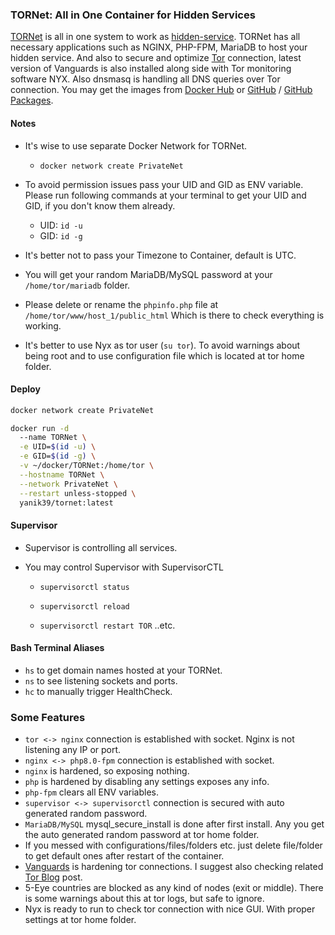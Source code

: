 ### TORNet: All in One Container for Hidden Services

[TORNet](https://github.com/Yanik39/TORNet) is all in one system to work as [hidden-service](https://www.linuxjournal.com/content/tor-hidden-services). TORNet has all necessary applications such as NGINX, PHP-FPM, MariaDB to host your hidden service. 
And also to secure and optimize [Tor](https://2019.www.torproject.org/about/overview.html.en) connection, latest version of Vanguards is also installed along side with Tor monitoring software NYX. Also dnsmasq is handling all DNS queries over Tor connection. You may get the images from [Docker Hub](https://hub.docker.com/r/yanik39/tornet) or [GitHub](https://github.com/Yanik39/TORNet) / [GitHub Packages](https://github.com/Yanik39?tab=packages&repo_name=TORNet).


#### Notes
  * It's wise to use separate Docker Network for TORNet.
 
      * `docker network create PrivateNet`

  * To avoid permission issues pass your UID and GID as ENV variable. Please run following commands at your terminal to get your UID and GID, if you don't know them already.
 
      * UID: `id -u`
      * GID: `id -g`

  * It's better not to pass your Timezone to Container, default is UTC.
  * You will get your random MariaDB/MySQL password at your `/home/tor/mariadb` folder.
  * Please delete or rename the `phpinfo.php` file at `/home/tor/www/host_1/public_html` Which is there to check everything is working.
  * It's better to use Nyx as tor user (`su tor`). To avoid warnings about being root and to use configuration file which is located at tor home folder.

#### Deploy

  ```bash
  docker network create PrivateNet
  
  docker run -d 
    --name TORNet \
    -e UID=$(id -u) \
    -e GID=$(id -g) \
    -v ~/docker/TORNet:/home/tor \
    --hostname TORNet \
    --network PrivateNet \
    --restart unless-stopped \  
    yanik39/tornet:latest
  ```
  
#### Supervisor
  * Supervisor is controlling all services.
  * You may control Supervisor with SupervisorCTL
      
      * `supervisorctl status`

      * `supervisorctl reload`

      * `supervisorctl restart TOR` ..etc.

#### Bash Terminal Aliases
  * `hs` to get domain names hosted at your TORNet.
  * `ns` to see listening sockets and ports.
  * `hc` to manually trigger HealthCheck.

### Some Features
 * `tor <-> nginx` connection is established with socket. Nginx is not listening any IP or port.
 * `nginx <-> php8.0-fpm` connection is established with socket.
 * `nginx` is hardened, so exposing nothing.
 * `php` is hardened by disabling any settings exposes any info.
 * `php-fpm` clears all ENV variables.
 * `supervisor <-> supervisorctl` connection is secured with auto generated random password.
 * `MariaDB/MySQL` mysql_secure_install is done after first install. Any you get the auto generated random password at tor home folder.
 * If you messed with configurations/files/folders etc. just delete file/folder to get default ones after restart of the container.
 * [Vanguards](https://github.com/mikeperry-tor/vanguards) is hardening tor connections. I suggest also checking related [Tor Blog](https://blog.torproject.org/announcing-vanguards-add-onion-services) post.
 * 5-Eye countries are blocked as any kind of nodes (exit or middle). There is some warnings about this at tor logs, but safe to ignore.
 * Nyx is ready to run to check tor connection with nice GUI. With proper settings at tor home folder.
